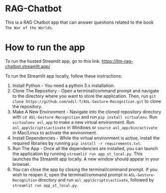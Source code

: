 # RAG-Chatbot

This ia a RAG Chatbot app that can answer questions related to the book `The War of the Worlds`.

# How to run the app
To run the hosted Streamlit app, go to this link: https://llm-rag-chatbot.streamlit.app/

To run the Streamlit app locally, follow these instructions:

1. Install Python - You need a python 3.x installation.
2. Clone The Repository - Open a terminal/command prompt and navigate to the directory where you want to store the application. Then, run `git clone https://github.com/odil-T/ASL-Gesture-Recognition.git` to clone the repository.
3. Make A New Environment - Navigate into the cloned repository directory with `cd ASL-Gesture-Recognition` and run `pip install virtualenv`. Run `virtualenv asl_app` to make a new virtual environment. Run `asl_app\Scripts\activate` in Windows or `source asl_app/bin/activate` in Mac/Linux to activate the environment.
5. Install Dependencies - While the virtual environment is active, install the required libraries by running `pip install -r requirements.txt`.
6. Run The App - Once all the dependencies are installed, you can launch the application by running `streamlit run app_st_local.py`. This launches the Streamlit app locally. A new window should appear in your browser.
7. You can close the app by closing the terminal/command prompt. If you wish to reopen it, open the terminal/command prompt in `ASL-Gesture-Recognition` directory and run `asl_app\Scripts\activate`, followed by `streamlit run app_st_local.py`. 


# 
